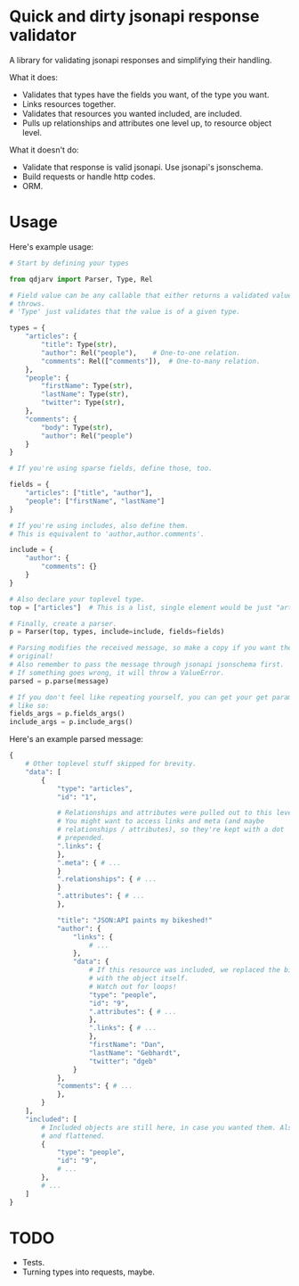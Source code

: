 Quick and dirty jsonapi response validator
==========================================

A library for validating jsonapi responses and simplifying their handling.

What it does:

* Validates that types have the fields you want, of the type you want.
* Links resources together.
* Validates that resources you wanted included, are included.
* Pulls up relationships and attributes one level up, to resource object level.

What it doesn't do:

* Validate that response is valid jsonapi. Use jsonapi's jsonschema.
* Build requests or handle http codes.
* ORM.

Usage
=====

Here's example usage:

```python
# Start by defining your types

from qdjarv import Parser, Type, Rel

# Field value can be any callable that either returns a validated value or
# throws.
# 'Type' just validates that the value is of a given type.

types = {
    "articles": {
        "title": Type(str),
        "author": Rel("people"),	# One-to-one relation.
        "comments": Rel(["comments"]),	# One-to-many relation.
    },
    "people": {
        "firstName": Type(str),
        "lastName": Type(str),
        "twitter": Type(str),
    },
    "comments": {
        "body": Type(str),
        "author": Rel("people")
    }
}

# If you're using sparse fields, define those, too.

fields = {
    "articles": ["title", "author"],
    "people": ["firstName", "lastName"]
}

# If you're using includes, also define them.
# This is equivalent to 'author,author.comments'.

include = {
    "author": {
        "comments": {}
    }
}

# Also declare your toplevel type.
top = ["articles"]  # This is a list, single element would be just "articles".

# Finally, create a parser.
p = Parser(top, types, include=include, fields=fields)

# Parsing modifies the received message, so make a copy if you want the
# original!
# Also remember to pass the message through jsonapi jsonschema first.
# If something goes wrong, it will throw a ValueError.
parsed = p.parse(message)

# If you don't feel like repeating yourself, you can get your get parameters
# like so:
fields_args = p.fields_args()
include_args = p.include_args()
```

Here's an example parsed message:
```python
{
    # Other toplevel stuff skipped for brevity.
    "data": [
        {
            "type": "articles",
            "id": "1",

            # Relationships and attributes were pulled out to this level.
            # You might want to access links and meta (and maybe
            # relationships / attributes), so they're kept with a dot
            # prepended.
            ".links": {
            },
            ".meta": { # ...
            }
            ".relationships": { # ...
            }
            ".attributes": { # ...
            },

            "title": "JSON:API paints my bikeshed!"
            "author": {
                "links": {
                    # ...
                },
                "data": {
                    # If this resource was included, we replaced the binding
                    # with the object itself.
                    # Watch out for loops!
                    "type": "people",
                    "id": "9",
                    ".attributes": { # ...
                    },
                    ".links": { # ...
                    },
                    "firstName": "Dan",
                    "lastName": "Gebhardt",
                    "twitter": "dgeb"
                }
            },
            "comments": { # ...
            },
        }
    ],
    "included": [
        # Included objects are still here, in case you wanted them. Also linked
        # and flattened.
        {
            "type": "people",
            "id": "9",
            # ...
        },
        # ...
    ]
}

```

TODO
====

* Tests.
* Turning types into requests, maybe.
